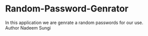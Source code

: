 # Random-Password-Genrator
In this application we are genrate a random passwords for our use.
<br>
Author Nadeem Sungi
